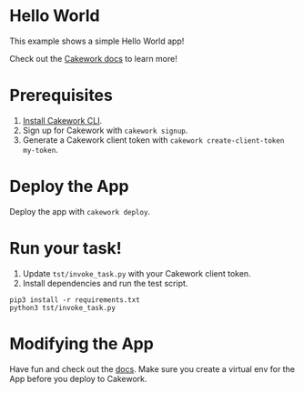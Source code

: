 # Hello World

This example shows a simple Hello World app!

Check out the [Cakework docs](https://docs.cakework.com/) to learn more!

# Prerequisites
1. [Install Cakework CLI](https://docs.cakework.com/reference/cli/installation).
2. Sign up for Cakework with ```cakework signup```.
3. Generate a Cakework client token with ```cakework create-client-token my-token```.

# Deploy the App
Deploy the app with ```cakework deploy```.

# Run your task!
1. Update ```tst/invoke_task.py``` with your Cakework client token.
2. Install dependencies and run the test script.

```
pip3 install -r requirements.txt
python3 tst/invoke_task.py
```

# Modifying the App
Have fun and check out the [docs](https://docs.cakework.com/). Make sure you create a virtual env for the App before you deploy to Cakework.
